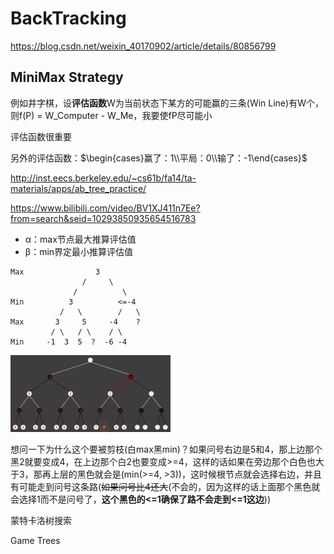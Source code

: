 # BackTracking



https://blog.csdn.net/weixin_40170902/article/details/80856799



## MiniMax Strategy

例如井字棋，设**评估函数**W为当前状态下某方的可能赢的三条(Win Line)有W个，则f(P) = W_Computer - W_Me，我要使fP尽可能小

评估函数很重要

另外的评估函数：$\begin{cases}赢了：1\\平局：0\\输了：-1\end{cases}$



http://inst.eecs.berkeley.edu/~cs61b/fa14/ta-materials/apps/ab_tree_practice/



https://www.bilibili.com/video/BV1XJ411n7Ee?from=search&seid=10293850935654516783

* α：max节点最大推算评估值
* β：min界定最小推算评估值

```
Max                3
                /     \
              /          \ 
Min          3          <=-4
           /   \        /   \
Max       3     5     -4    ?
         / \   / \    / \
Min 	-1  3  5  ?  -6 -4
```

<img src="assets/Screen Shot 2020-03-29 at 22.59.37.png" style="zoom: 25%;" />

想问一下为什么这个要被剪枝(白max黑min)？如果问号右边是5和4，那上边那个黑2就要变成4，在上边那个白2也要变成>=4，这样的话如果在旁边那个白色也大于3，那再上层的黑色就会是(min(>=4, >3))，这时候根节点就会选择右边，并且有可能走到问号这条路(~~如果问号比4还大~~(不会的，因为这样的话上面那个黑色就会选择1而不是问号了，**这个黑色的<=1确保了路不会走到<=1这边**))





蒙特卡洛树搜索



Game Trees


